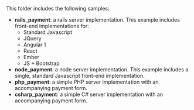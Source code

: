 
This folder includes the following samples:

* __rails_payment__: a rails server implementation. This example includes front-end
implementations for:
    * Standard Javascript
    * JQuery
    * Angular 1
    * React
    * Ember
    * JS + Bootstrap
* __node_payment__: a node server implementation. This example includes a single,
standard Javascript front-end implementation.
* __php_payment__: a simple PHP server implementation with an accompanying payment
form.
* __csharp_payment__: a simple C# server implementation with an accompanying payment
form.
